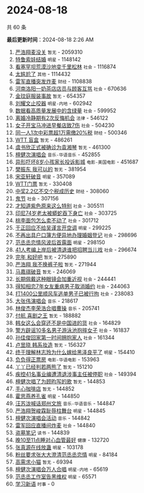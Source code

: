 # 2024-08-18

共 60 条


<!-- BEGIN -->

**最后更新时间**：2024-08-18 2:26 AM
1. [严浩翔麦没关](https://m.weibo.cn/search?containerid=100103type%3D1%26t%3D10%26q%3D%E4%B8%A5%E6%B5%A9%E7%BF%94%E9%BA%A6%E6%B2%A1%E5%85%B3&stream_entry_id=31&isnewpage=1&extparam=seat%3D1%26stream_entry_id%3D31%26q%3D%25E4%25B8%25A5%25E6%25B5%25A9%25E7%25BF%2594%25E9%25BA%25A6%25E6%25B2%25A1%25E5%2585%25B3%26dgr%3D0%26realpos%3D1%26pos%3D0%26filter_type%3Drealtimehot%26band_rank%3D1%26c_type%3D31%26cate%3D5001%26lcate%3D5001%26flag%3D16%26display_time%3D1723912082%26pre_seqid%3D172391208259800491235) `暂无` - 2059310
2. [特鲁索娃结婚](https://m.weibo.cn/search?containerid=100103type%3D1%26t%3D10%26q%3D%23%E7%89%B9%E9%B2%81%E7%B4%A2%E5%A8%83%E7%BB%93%E5%A9%9A%23&stream_entry_id=31&isnewpage=1&extparam=seat%3D1%26stream_entry_id%3D31%26q%3D%2523%25E7%2589%25B9%25E9%25B2%2581%25E7%25B4%25A2%25E5%25A8%2583%25E7%25BB%2593%25E5%25A9%259A%2523%26dgr%3D0%26realpos%3D2%26pos%3D1%26filter_type%3Drealtimehot%26band_rank%3D2%26c_type%3D31%26cate%3D5001%26lcate%3D5001%26flag%3D1%26display_time%3D1723912082%26pre_seqid%3D172391208259800491235) `明星` - 1148142
3. [看塞罕坝荒漠沙地变千里松林](https://m.weibo.cn/search?containerid=100103type%3D1%26t%3D10%26q%3D%23%E7%9C%8B%E5%A1%9E%E7%BD%95%E5%9D%9D%E8%8D%92%E6%BC%A0%E6%B2%99%E5%9C%B0%E5%8F%98%E5%8D%83%E9%87%8C%E6%9D%BE%E6%9E%97%23&stream_entry_id=31&isnewpage=1&extparam=seat%3D1%26stream_entry_id%3D31%26q%3D%2523%25E7%259C%258B%25E5%25A1%259E%25E7%25BD%2595%25E5%259D%259D%25E8%258D%2592%25E6%25BC%25A0%25E6%25B2%2599%25E5%259C%25B0%25E5%258F%2598%25E5%258D%2583%25E9%2587%258C%25E6%259D%25BE%25E6%259E%2597%2523%26dgr%3D0%26realpos%3D3%26pos%3D2%26filter_type%3Drealtimehot%26band_rank%3D3%26c_type%3D31%26cate%3D5001%26lcate%3D5001%26flag%3D0%26display_time%3D1723912082%26pre_seqid%3D172391208259800491235) `社会` - 1116874
4. [太尴尬了](https://m.weibo.cn/search?containerid=100103type%3D1%26t%3D10%26q%3D%E5%A4%AA%E5%B0%B4%E5%B0%AC%E4%BA%86&stream_entry_id=31&isnewpage=1&extparam=seat%3D1%26stream_entry_id%3D31%26q%3D%25E5%25A4%25AA%25E5%25B0%25B4%25E5%25B0%25AC%25E4%25BA%2586%26dgr%3D0%26realpos%3D4%26pos%3D3%26filter_type%3Drealtimehot%26band_rank%3D4%26c_type%3D31%26cate%3D5001%26lcate%3D5001%26flag%3D16%26display_time%3D1723912082%26pre_seqid%3D172391208259800491235) `其他` - 1114432
5. [雷军直播突发炸麦](https://m.weibo.cn/search?containerid=100103type%3D1%26t%3D10%26q%3D%23%E9%9B%B7%E5%86%9B%E7%9B%B4%E6%92%AD%E7%AA%81%E5%8F%91%E7%82%B8%E9%BA%A6%23&stream_entry_id=31&isnewpage=1&extparam=seat%3D1%26stream_entry_id%3D31%26q%3D%2523%25E9%259B%25B7%25E5%2586%259B%25E7%259B%25B4%25E6%2592%25AD%25E7%25AA%2581%25E5%258F%2591%25E7%2582%25B8%25E9%25BA%25A6%2523%26dgr%3D0%26realpos%3D5%26pos%3D4%26filter_type%3Drealtimehot%26band_rank%3D5%26c_type%3D31%26cate%3D5001%26lcate%3D5001%26flag%3D2%26display_time%3D1723912082%26pre_seqid%3D172391208259800491235) `财经` - 1108838
6. [河南洛阳一奶茶店店员与顾客互骂](https://m.weibo.cn/search?containerid=100103type%3D1%26t%3D10%26q%3D%23%E6%B2%B3%E5%8D%97%E6%B4%9B%E9%98%B3%E4%B8%80%E5%A5%B6%E8%8C%B6%E5%BA%97%E5%BA%97%E5%91%98%E4%B8%8E%E9%A1%BE%E5%AE%A2%E4%BA%92%E9%AA%82%23&stream_entry_id=31&isnewpage=1&extparam=seat%3D1%26stream_entry_id%3D31%26q%3D%2523%25E6%25B2%25B3%25E5%258D%2597%25E6%25B4%259B%25E9%2598%25B3%25E4%25B8%2580%25E5%25A5%25B6%25E8%258C%25B6%25E5%25BA%2597%25E5%25BA%2597%25E5%2591%2598%25E4%25B8%258E%25E9%25A1%25BE%25E5%25AE%25A2%25E4%25BA%2592%25E9%25AA%2582%2523%26dgr%3D0%26realpos%3D6%26pos%3D5%26filter_type%3Drealtimehot%26band_rank%3D6%26c_type%3D31%26cate%3D5001%26lcate%3D5001%26flag%3D1%26display_time%3D1723912082%26pre_seqid%3D172391208259800491235) `社会` - 670636
7. [金玟庭服装事故](https://m.weibo.cn/search?containerid=100103type%3D1%26t%3D10%26q%3D%E9%87%91%E7%8E%9F%E5%BA%AD%E6%9C%8D%E8%A3%85%E4%BA%8B%E6%95%85&stream_entry_id=31&isnewpage=1&extparam=seat%3D1%26stream_entry_id%3D31%26q%3D%25E9%2587%2591%25E7%258E%259F%25E5%25BA%25AD%25E6%259C%258D%25E8%25A3%2585%25E4%25BA%258B%25E6%2595%2585%26dgr%3D0%26realpos%3D7%26pos%3D6%26filter_type%3Drealtimehot%26band_rank%3D7%26c_type%3D31%26cate%3D5001%26lcate%3D5001%26flag%3D1%26display_time%3D1723912082%26pre_seqid%3D172391208259800491235) `暂无` - 654357
8. [刘耀文止咬器](https://m.weibo.cn/search?containerid=100103type%3D1%26t%3D10%26q%3D%23%E5%88%98%E8%80%80%E6%96%87%E6%AD%A2%E5%92%AC%E5%99%A8%23&stream_entry_id=31&isnewpage=1&extparam=seat%3D1%26stream_entry_id%3D31%26q%3D%2523%25E5%2588%2598%25E8%2580%2580%25E6%2596%2587%25E6%25AD%25A2%25E5%2592%25AC%25E5%2599%25A8%2523%26dgr%3D0%26realpos%3D8%26pos%3D7%26filter_type%3Drealtimehot%26band_rank%3D8%26c_type%3D31%26cate%3D5001%26lcate%3D5001%26flag%3D1%26display_time%3D1723912082%26pre_seqid%3D172391208259800491235) `明星-内地` - 602942
9. [数据看高质量发展中的含绿量](https://m.weibo.cn/search?containerid=100103type%3D1%26t%3D10%26q%3D%23%E6%95%B0%E6%8D%AE%E7%9C%8B%E9%AB%98%E8%B4%A8%E9%87%8F%E5%8F%91%E5%B1%95%E4%B8%AD%E7%9A%84%E5%90%AB%E7%BB%BF%E9%87%8F%23&stream_entry_id=31&isnewpage=1&extparam=seat%3D1%26stream_entry_id%3D31%26q%3D%2523%25E6%2595%25B0%25E6%258D%25AE%25E7%259C%258B%25E9%25AB%2598%25E8%25B4%25A8%25E9%2587%258F%25E5%258F%2591%25E5%25B1%2595%25E4%25B8%25AD%25E7%259A%2584%25E5%2590%25AB%25E7%25BB%25BF%25E9%2587%258F%2523%26realpos%3D3%26pos%3D2%26filter_type%3Drealtimehot%26c_type%3D31%26dgr%3D0%26cate%3D5001%26lcate%3D5001%26band_rank%3D3%26flag%3D0%26display_time%3D1723915045%26pre_seqid%3D172391504500201831468) `社会` - 599952
10. [离婚冷静期有2次反悔机会](https://m.weibo.cn/search?containerid=100103type%3D1%26t%3D10%26q%3D%23%E7%A6%BB%E5%A9%9A%E5%86%B7%E9%9D%99%E6%9C%9F%E6%9C%892%E6%AC%A1%E5%8F%8D%E6%82%94%E6%9C%BA%E4%BC%9A%23&stream_entry_id=31&isnewpage=1&extparam=seat%3D1%26stream_entry_id%3D31%26q%3D%2523%25E7%25A6%25BB%25E5%25A9%259A%25E5%2586%25B7%25E9%259D%2599%25E6%259C%259F%25E6%259C%25892%25E6%25AC%25A1%25E5%258F%258D%25E6%2582%2594%25E6%259C%25BA%25E4%25BC%259A%2523%26dgr%3D0%26realpos%3D9%26pos%3D8%26filter_type%3Drealtimehot%26band_rank%3D9%26c_type%3D31%26cate%3D5001%26lcate%3D5001%26flag%3D0%26display_time%3D1723912082%26pre_seqid%3D172391208259800491235) `法律` - 546122
11. [女子开宝马冲进早餐店致7伤](https://m.weibo.cn/search?containerid=100103type%3D1%26t%3D10%26q%3D%23%E5%A5%B3%E5%AD%90%E5%BC%80%E5%AE%9D%E9%A9%AC%E5%86%B2%E8%BF%9B%E6%97%A9%E9%A4%90%E5%BA%97%E8%87%B47%E4%BC%A4%23&stream_entry_id=31&isnewpage=1&extparam=seat%3D1%26stream_entry_id%3D31%26q%3D%2523%25E5%25A5%25B3%25E5%25AD%2590%25E5%25BC%2580%25E5%25AE%259D%25E9%25A9%25AC%25E5%2586%25B2%25E8%25BF%259B%25E6%2597%25A9%25E9%25A4%2590%25E5%25BA%2597%25E8%2587%25B47%25E4%25BC%25A4%2523%26dgr%3D0%26realpos%3D18%26pos%3D17%26filter_type%3Drealtimehot%26band_rank%3D18%26c_type%3D31%26cate%3D5001%26lcate%3D5001%26flag%3D1%26display_time%3D1723912082%26pre_seqid%3D172391208259800491235) `社会` - 504230
12. [同一人1次中彩票超1万需缴20%税](https://m.weibo.cn/search?containerid=100103type%3D1%26t%3D10%26q%3D%23%E5%90%8C%E4%B8%80%E4%BA%BA1%E6%AC%A1%E4%B8%AD%E5%BD%A9%E7%A5%A8%E8%B6%851%E4%B8%87%E9%9C%80%E7%BC%B420%25%E7%A8%8E%23&stream_entry_id=31&isnewpage=1&extparam=seat%3D1%26stream_entry_id%3D31%26q%3D%2523%25E5%2590%258C%25E4%25B8%2580%25E4%25BA%25BA1%25E6%25AC%25A1%25E4%25B8%25AD%25E5%25BD%25A9%25E7%25A5%25A8%25E8%25B6%25851%25E4%25B8%2587%25E9%259C%2580%25E7%25BC%25B420%2525%25E7%25A8%258E%2523%26dgr%3D0%26realpos%3D10%26pos%3D9%26filter_type%3Drealtimehot%26band_rank%3D10%26c_type%3D31%26cate%3D5001%26lcate%3D5001%26flag%3D1%26display_time%3D1723912082%26pre_seqid%3D172391208259800491235) `财经` - 500346
13. [WTT 盲盒](https://m.weibo.cn/search?containerid=100103type%3D1%26t%3D10%26q%3DWTT+%E7%9B%B2%E7%9B%92&stream_entry_id=31&isnewpage=1&extparam=seat%3D1%26stream_entry_id%3D31%26q%3DWTT%2520%25E7%259B%25B2%25E7%259B%2592%26dgr%3D0%26realpos%3D11%26pos%3D10%26filter_type%3Drealtimehot%26band_rank%3D11%26c_type%3D31%26cate%3D5001%26lcate%3D5001%26flag%3D1%26display_time%3D1723912082%26pre_seqid%3D172391208259800491235) `暂无` - 486261
14. [虞书欣正式被确诊为袁湘琴](https://m.weibo.cn/search?containerid=100103type%3D1%26t%3D10%26q%3D%E8%99%9E%E4%B9%A6%E6%AC%A3%E6%AD%A3%E5%BC%8F%E8%A2%AB%E7%A1%AE%E8%AF%8A%E4%B8%BA%E8%A2%81%E6%B9%98%E7%90%B4&stream_entry_id=31&isnewpage=1&extparam=seat%3D1%26stream_entry_id%3D31%26q%3D%25E8%2599%259E%25E4%25B9%25A6%25E6%25AC%25A3%25E6%25AD%25A3%25E5%25BC%258F%25E8%25A2%25AB%25E7%25A1%25AE%25E8%25AF%258A%25E4%25B8%25BA%25E8%25A2%2581%25E6%25B9%2598%25E7%2590%25B4%26dgr%3D0%26realpos%3D12%26pos%3D11%26filter_type%3Drealtimehot%26band_rank%3D12%26c_type%3D31%26cate%3D5001%26lcate%3D5001%26flag%3D2%26display_time%3D1723912082%26pre_seqid%3D172391208259800491235) `暂无` - 461300
15. [檀健次演唱会](https://m.weibo.cn/search?containerid=100103type%3D1%26t%3D10%26q%3D%E6%AA%80%E5%81%A5%E6%AC%A1%E6%BC%94%E5%94%B1%E4%BC%9A&stream_entry_id=31&isnewpage=1&extparam=seat%3D1%26stream_entry_id%3D31%26q%3D%25E6%25AA%2580%25E5%2581%25A5%25E6%25AC%25A1%25E6%25BC%2594%25E5%2594%25B1%25E4%25BC%259A%26dgr%3D0%26realpos%3D13%26pos%3D12%26filter_type%3Drealtimehot%26band_rank%3D13%26c_type%3D31%26cate%3D5001%26lcate%3D5001%26flag%3D0%26display_time%3D1723912082%26pre_seqid%3D172391208259800491235) `音乐-华语音乐` - 452855
16. [异形吓坏8岁小孩家长投诉影城](https://m.weibo.cn/search?containerid=100103type%3D1%26t%3D10%26q%3D%23%E5%BC%82%E5%BD%A2%E5%90%93%E5%9D%8F8%E5%B2%81%E5%B0%8F%E5%AD%A9%E5%AE%B6%E9%95%BF%E6%8A%95%E8%AF%89%E5%BD%B1%E5%9F%8E%23&stream_entry_id=31&isnewpage=1&extparam=seat%3D1%26stream_entry_id%3D31%26q%3D%2523%25E5%25BC%2582%25E5%25BD%25A2%25E5%2590%2593%25E5%259D%258F8%25E5%25B2%2581%25E5%25B0%258F%25E5%25AD%25A9%25E5%25AE%25B6%25E9%2595%25BF%25E6%258A%2595%25E8%25AF%2589%25E5%25BD%25B1%25E5%259F%258E%2523%26dgr%3D0%26realpos%3D14%26pos%3D13%26filter_type%3Drealtimehot%26band_rank%3D14%26c_type%3D31%26cate%3D5001%26lcate%3D5001%26flag%3D1%26display_time%3D1723912082%26pre_seqid%3D172391208259800491235) `电影-美国电影` - 451687
17. [樊振东 我可以的](https://m.weibo.cn/search?containerid=100103type%3D1%26t%3D10%26q%3D%E6%A8%8A%E6%8C%AF%E4%B8%9C+%E6%88%91%E5%8F%AF%E4%BB%A5%E7%9A%84&stream_entry_id=31&isnewpage=1&extparam=seat%3D1%26stream_entry_id%3D31%26q%3D%25E6%25A8%258A%25E6%258C%25AF%25E4%25B8%259C%2520%25E6%2588%2591%25E5%258F%25AF%25E4%25BB%25A5%25E7%259A%2584%26dgr%3D0%26realpos%3D15%26pos%3D14%26filter_type%3Drealtimehot%26band_rank%3D15%26c_type%3D31%26cate%3D5001%26lcate%3D5001%26flag%3D0%26display_time%3D1723912082%26pre_seqid%3D172391208259800491235) `暂无` - 381954
18. [宋亚轩破音](https://m.weibo.cn/search?containerid=100103type%3D1%26t%3D10%26q%3D%E5%AE%8B%E4%BA%9A%E8%BD%A9%E7%A0%B4%E9%9F%B3&stream_entry_id=31&isnewpage=1&extparam=seat%3D1%26stream_entry_id%3D31%26q%3D%25E5%25AE%258B%25E4%25BA%259A%25E8%25BD%25A9%25E7%25A0%25B4%25E9%259F%25B3%26dgr%3D0%26realpos%3D16%26pos%3D15%26filter_type%3Drealtimehot%26band_rank%3D16%26c_type%3D31%26cate%3D5001%26lcate%3D5001%26flag%3D0%26display_time%3D1723912082%26pre_seqid%3D172391208259800491235) `明星` - 357089
19. [WTT门票](https://m.weibo.cn/search?containerid=100103type%3D1%26t%3D10%26q%3DWTT%E9%97%A8%E7%A5%A8&stream_entry_id=31&isnewpage=1&extparam=seat%3D1%26stream_entry_id%3D31%26q%3DWTT%25E9%2597%25A8%25E7%25A5%25A8%26dgr%3D0%26realpos%3D17%26pos%3D16%26filter_type%3Drealtimehot%26band_rank%3D17%26c_type%3D31%26cate%3D5001%26lcate%3D5001%26flag%3D0%26display_time%3D1723912082%26pre_seqid%3D172391208259800491235) `暂无` - 330408
20. [中奖2.2亿不交个税成历史](https://m.weibo.cn/search?containerid=100103type%3D1%26t%3D10%26q%3D%23%E4%B8%AD%E5%A5%962.2%E4%BA%BF%E4%B8%8D%E4%BA%A4%E4%B8%AA%E7%A8%8E%E6%88%90%E5%8E%86%E5%8F%B2%23&stream_entry_id=31&isnewpage=1&extparam=seat%3D1%26stream_entry_id%3D31%26q%3D%2523%25E4%25B8%25AD%25E5%25A5%25962.2%25E4%25BA%25BF%25E4%25B8%258D%25E4%25BA%25A4%25E4%25B8%25AA%25E7%25A8%258E%25E6%2588%2590%25E5%258E%2586%25E5%258F%25B2%2523%26dgr%3D0%26realpos%3D19%26pos%3D18%26filter_type%3Drealtimehot%26band_rank%3D19%26c_type%3D31%26cate%3D5001%26lcate%3D5001%26flag%3D0%26display_time%3D1723912082%26pre_seqid%3D172391208259800491235) `财经` - 308060
21. [鬼节](https://m.weibo.cn/search?containerid=100103type%3D1%26t%3D10%26q%3D%E9%AC%BC%E8%8A%82&stream_entry_id=31&isnewpage=1&extparam=seat%3D1%26stream_entry_id%3D31%26q%3D%25E9%25AC%25BC%25E8%258A%2582%26dgr%3D0%26realpos%3D20%26pos%3D19%26filter_type%3Drealtimehot%26band_rank%3D20%26c_type%3D31%26cate%3D5001%26lcate%3D5001%26flag%3D0%26display_time%3D1723912082%26pre_seqid%3D172391208259800491235) `社会` - 307156
22. [才知道紫色原来这么特别](https://m.weibo.cn/search?containerid=100103type%3D1%26t%3D10%26q%3D%23%E6%89%8D%E7%9F%A5%E9%81%93%E7%B4%AB%E8%89%B2%E5%8E%9F%E6%9D%A5%E8%BF%99%E4%B9%88%E7%89%B9%E5%88%AB%23&stream_entry_id=31&isnewpage=1&extparam=seat%3D1%26stream_entry_id%3D31%26q%3D%2523%25E6%2589%258D%25E7%259F%25A5%25E9%2581%2593%25E7%25B4%25AB%25E8%2589%25B2%25E5%258E%259F%25E6%259D%25A5%25E8%25BF%2599%25E4%25B9%2588%25E7%2589%25B9%25E5%2588%25AB%2523%26dgr%3D0%26realpos%3D21%26pos%3D20%26filter_type%3Drealtimehot%26band_rank%3D21%26c_type%3D31%26cate%3D5001%26lcate%3D5001%26flag%3D1%26display_time%3D1723912082%26pre_seqid%3D172391208259800491235) `社会` - 305511
23. [印尼74岁老太被蟒蛇吞下身亡](https://m.weibo.cn/search?containerid=100103type%3D1%26t%3D10%26q%3D%23%E5%8D%B0%E5%B0%BC74%E5%B2%81%E8%80%81%E5%A4%AA%E8%A2%AB%E8%9F%92%E8%9B%87%E5%90%9E%E4%B8%8B%E8%BA%AB%E4%BA%A1%23&stream_entry_id=31&isnewpage=1&extparam=seat%3D1%26stream_entry_id%3D31%26q%3D%2523%25E5%258D%25B0%25E5%25B0%25BC74%25E5%25B2%2581%25E8%2580%2581%25E5%25A4%25AA%25E8%25A2%25AB%25E8%259F%2592%25E8%259B%2587%25E5%2590%259E%25E4%25B8%258B%25E8%25BA%25AB%25E4%25BA%25A1%2523%26dgr%3D0%26realpos%3D22%26pos%3D21%26filter_type%3Drealtimehot%26band_rank%3D22%26c_type%3D31%26cate%3D5001%26lcate%3D5001%26flag%3D0%26display_time%3D1723912082%26pre_seqid%3D172391208259800491235) `社会` - 303725
24. [桃李面包怎么卖不动了](https://m.weibo.cn/search?containerid=100103type%3D1%26t%3D10%26q%3D%23%E6%A1%83%E6%9D%8E%E9%9D%A2%E5%8C%85%E6%80%8E%E4%B9%88%E5%8D%96%E4%B8%8D%E5%8A%A8%E4%BA%86%23&stream_entry_id=31&isnewpage=1&extparam=seat%3D1%26stream_entry_id%3D31%26q%3D%2523%25E6%25A1%2583%25E6%259D%258E%25E9%259D%25A2%25E5%258C%2585%25E6%2580%258E%25E4%25B9%2588%25E5%258D%2596%25E4%25B8%258D%25E5%258A%25A8%25E4%25BA%2586%2523%26dgr%3D0%26realpos%3D23%26pos%3D22%26filter_type%3Drealtimehot%26band_rank%3D23%26c_type%3D31%26cate%3D5001%26lcate%3D5001%26flag%3D0%26display_time%3D1723912082%26pre_seqid%3D172391208259800491235) `社会` - 301712
25. [于正回应不给吴谨言开空调](https://m.weibo.cn/search?containerid=100103type%3D1%26t%3D10%26q%3D%23%E4%BA%8E%E6%AD%A3%E5%9B%9E%E5%BA%94%E4%B8%8D%E7%BB%99%E5%90%B4%E8%B0%A8%E8%A8%80%E5%BC%80%E7%A9%BA%E8%B0%83%23&stream_entry_id=31&isnewpage=1&extparam=seat%3D1%26stream_entry_id%3D31%26q%3D%2523%25E4%25BA%258E%25E6%25AD%25A3%25E5%259B%259E%25E5%25BA%2594%25E4%25B8%258D%25E7%25BB%2599%25E5%2590%25B4%25E8%25B0%25A8%25E8%25A8%2580%25E5%25BC%2580%25E7%25A9%25BA%25E8%25B0%2583%2523%26dgr%3D0%26realpos%3D24%26pos%3D23%26filter_type%3Drealtimehot%26band_rank%3D24%26c_type%3D31%26cate%3D5001%26lcate%3D5001%26flag%3D0%26display_time%3D1723912082%26pre_seqid%3D172391208259800491235) `明星` - 299225
26. [不再出具户口簿方便异地办理婚姻登记](https://m.weibo.cn/search?containerid=100103type%3D1%26t%3D10%26q%3D%23%E4%B8%8D%E5%86%8D%E5%87%BA%E5%85%B7%E6%88%B7%E5%8F%A3%E7%B0%BF%E6%96%B9%E4%BE%BF%E5%BC%82%E5%9C%B0%E5%8A%9E%E7%90%86%E5%A9%9A%E5%A7%BB%E7%99%BB%E8%AE%B0%23&stream_entry_id=31&isnewpage=1&extparam=seat%3D1%26stream_entry_id%3D31%26q%3D%2523%25E4%25B8%258D%25E5%2586%258D%25E5%2587%25BA%25E5%2585%25B7%25E6%2588%25B7%25E5%258F%25A3%25E7%25B0%25BF%25E6%2596%25B9%25E4%25BE%25BF%25E5%25BC%2582%25E5%259C%25B0%25E5%258A%259E%25E7%2590%2586%25E5%25A9%259A%25E5%25A7%25BB%25E7%2599%25BB%25E8%25AE%25B0%2523%26dgr%3D0%26realpos%3D2%26pos%3D1%26filter_type%3Drealtimehot%26band_rank%3D2%26c_type%3D31%26cate%3D5001%26lcate%3D5001%26flag%3D1%26display_time%3D1723919201%26pre_seqid%3D172391920108403452184) `社会` - 298696
27. [范丞丞恋情风波后首露面](https://m.weibo.cn/search?containerid=100103type%3D1%26t%3D10%26q%3D%23%E8%8C%83%E4%B8%9E%E4%B8%9E%E6%81%8B%E6%83%85%E9%A3%8E%E6%B3%A2%E5%90%8E%E9%A6%96%E9%9C%B2%E9%9D%A2%23&stream_entry_id=31&isnewpage=1&extparam=seat%3D1%26stream_entry_id%3D31%26q%3D%2523%25E8%258C%2583%25E4%25B8%259E%25E4%25B8%259E%25E6%2581%258B%25E6%2583%2585%25E9%25A3%258E%25E6%25B3%25A2%25E5%2590%258E%25E9%25A6%2596%25E9%259C%25B2%25E9%259D%25A2%2523%26dgr%3D0%26realpos%3D25%26pos%3D24%26filter_type%3Drealtimehot%26band_rank%3D25%26c_type%3D31%26cate%3D5001%26lcate%3D5001%26flag%3D0%26display_time%3D1723912082%26pre_seqid%3D172391208259800491235) `明星` - 298150
28. [41人考编上岸后被清退谁把招聘当儿戏](https://m.weibo.cn/search?containerid=100103type%3D1%26t%3D10%26q%3D%2341%E4%BA%BA%E8%80%83%E7%BC%96%E4%B8%8A%E5%B2%B8%E5%90%8E%E8%A2%AB%E6%B8%85%E9%80%80%E8%B0%81%E6%8A%8A%E6%8B%9B%E8%81%98%E5%BD%93%E5%84%BF%E6%88%8F%23&stream_entry_id=31&isnewpage=1&extparam=seat%3D1%26stream_entry_id%3D31%26q%3D%252341%25E4%25BA%25BA%25E8%2580%2583%25E7%25BC%2596%25E4%25B8%258A%25E5%25B2%25B8%25E5%2590%258E%25E8%25A2%25AB%25E6%25B8%2585%25E9%2580%2580%25E8%25B0%2581%25E6%258A%258A%25E6%258B%259B%25E8%2581%2598%25E5%25BD%2593%25E5%2584%25BF%25E6%2588%258F%2523%26dgr%3D0%26realpos%3D26%26pos%3D25%26filter_type%3Drealtimehot%26band_rank%3D26%26c_type%3D31%26cate%3D5001%26lcate%3D5001%26flag%3D0%26display_time%3D1723912082%26pre_seqid%3D172391208259800491235) `社会` - 296674
29. [完年 和好吧](https://m.weibo.cn/search?containerid=100103type%3D1%26t%3D10%26q%3D%E5%AE%8C%E5%B9%B4+%E5%92%8C%E5%A5%BD%E5%90%A7&stream_entry_id=31&isnewpage=1&extparam=seat%3D1%26stream_entry_id%3D31%26q%3D%25E5%25AE%258C%25E5%25B9%25B4%2520%25E5%2592%258C%25E5%25A5%25BD%25E5%2590%25A7%26dgr%3D0%26realpos%3D27%26pos%3D26%26filter_type%3Drealtimehot%26band_rank%3D27%26c_type%3D31%26cate%3D5001%26lcate%3D5001%26flag%3D0%26display_time%3D1723912082%26pre_seqid%3D172391208259800491235) `暂无` - 275890
30. [严浩翔 我不换裤子啦](https://m.weibo.cn/search?containerid=100103type%3D1%26t%3D10%26q%3D%E4%B8%A5%E6%B5%A9%E7%BF%94+%E6%88%91%E4%B8%8D%E6%8D%A2%E8%A3%A4%E5%AD%90%E5%95%A6&stream_entry_id=31&isnewpage=1&extparam=seat%3D1%26stream_entry_id%3D31%26q%3D%25E4%25B8%25A5%25E6%25B5%25A9%25E7%25BF%2594%2520%25E6%2588%2591%25E4%25B8%258D%25E6%258D%25A2%25E8%25A3%25A4%25E5%25AD%2590%25E5%2595%25A6%26dgr%3D0%26realpos%3D28%26pos%3D27%26filter_type%3Drealtimehot%26band_rank%3D28%26c_type%3D31%26cate%3D5001%26lcate%3D5001%26flag%3D0%26display_time%3D1723912082%26pre_seqid%3D172391208259800491235) `暂无` - 271944
31. [马嘉祺破音](https://m.weibo.cn/search?containerid=100103type%3D1%26t%3D10%26q%3D%23%E9%A9%AC%E5%98%89%E7%A5%BA%E7%A0%B4%E9%9F%B3%23&stream_entry_id=31&isnewpage=1&extparam=seat%3D1%26stream_entry_id%3D31%26q%3D%2523%25E9%25A9%25AC%25E5%2598%2589%25E7%25A5%25BA%25E7%25A0%25B4%25E9%259F%25B3%2523%26dgr%3D0%26realpos%3D29%26pos%3D28%26filter_type%3Drealtimehot%26band_rank%3D29%26c_type%3D31%26cate%3D5001%26lcate%3D5001%26flag%3D0%26display_time%3D1723912082%26pre_seqid%3D172391208259800491235) `暂无` - 246069
32. [长期佩戴这种眼镜会加重近视](https://m.weibo.cn/search?containerid=100103type%3D1%26t%3D10%26q%3D%23%E9%95%BF%E6%9C%9F%E4%BD%A9%E6%88%B4%E8%BF%99%E7%A7%8D%E7%9C%BC%E9%95%9C%E4%BC%9A%E5%8A%A0%E9%87%8D%E8%BF%91%E8%A7%86%23&stream_entry_id=31&isnewpage=1&extparam=seat%3D1%26stream_entry_id%3D31%26q%3D%2523%25E9%2595%25BF%25E6%259C%259F%25E4%25BD%25A9%25E6%2588%25B4%25E8%25BF%2599%25E7%25A7%258D%25E7%259C%25BC%25E9%2595%259C%25E4%25BC%259A%25E5%258A%25A0%25E9%2587%258D%25E8%25BF%2591%25E8%25A7%2586%2523%26dgr%3D0%26realpos%3D30%26pos%3D29%26filter_type%3Drealtimehot%26band_rank%3D30%26c_type%3D31%26cate%3D5001%26lcate%3D5001%26flag%3D0%26display_time%3D1723912082%26pre_seqid%3D172391208259800491235) `社会` - 244441
33. [得知相恋7年女友重病男子取消婚约](https://m.weibo.cn/search?containerid=100103type%3D1%26t%3D10%26q%3D%23%E5%BE%97%E7%9F%A5%E7%9B%B8%E6%81%8B7%E5%B9%B4%E5%A5%B3%E5%8F%8B%E9%87%8D%E7%97%85%E7%94%B7%E5%AD%90%E5%8F%96%E6%B6%88%E5%A9%9A%E7%BA%A6%23&stream_entry_id=31&isnewpage=1&extparam=seat%3D1%26stream_entry_id%3D31%26q%3D%2523%25E5%25BE%2597%25E7%259F%25A5%25E7%259B%25B8%25E6%2581%258B7%25E5%25B9%25B4%25E5%25A5%25B3%25E5%258F%258B%25E9%2587%258D%25E7%2597%2585%25E7%2594%25B7%25E5%25AD%2590%25E5%258F%2596%25E6%25B6%2588%25E5%25A9%259A%25E7%25BA%25A6%2523%26dgr%3D0%26realpos%3D31%26pos%3D30%26filter_type%3Drealtimehot%26band_rank%3D31%26c_type%3D31%26cate%3D5001%26lcate%3D5001%26flag%3D0%26display_time%3D1723912082%26pre_seqid%3D172391208259800491235) `社会` - 244063
34. [打1400公里顺风车逃单男子已被行拘](https://m.weibo.cn/search?containerid=100103type%3D1%26t%3D10%26q%3D%23%E6%89%931400%E5%85%AC%E9%87%8C%E9%A1%BA%E9%A3%8E%E8%BD%A6%E9%80%83%E5%8D%95%E7%94%B7%E5%AD%90%E5%B7%B2%E8%A2%AB%E8%A1%8C%E6%8B%98%23&stream_entry_id=31&isnewpage=1&extparam=seat%3D1%26stream_entry_id%3D31%26q%3D%2523%25E6%2589%25931400%25E5%2585%25AC%25E9%2587%258C%25E9%25A1%25BA%25E9%25A3%258E%25E8%25BD%25A6%25E9%2580%2583%25E5%258D%2595%25E7%2594%25B7%25E5%25AD%2590%25E5%25B7%25B2%25E8%25A2%25AB%25E8%25A1%258C%25E6%258B%2598%2523%26dgr%3D0%26realpos%3D32%26pos%3D31%26filter_type%3Drealtimehot%26band_rank%3D32%26c_type%3D31%26cate%3D5001%26lcate%3D5001%26flag%3D0%26display_time%3D1723912082%26pre_seqid%3D172391208259800491235) `社会` - 238083
35. [大张伟演唱会](https://m.weibo.cn/search?containerid=100103type%3D1%26t%3D10%26q%3D%E5%A4%A7%E5%BC%A0%E4%BC%9F%E6%BC%94%E5%94%B1%E4%BC%9A&stream_entry_id=31&isnewpage=1&extparam=seat%3D1%26stream_entry_id%3D31%26q%3D%25E5%25A4%25A7%25E5%25BC%25A0%25E4%25BC%259F%25E6%25BC%2594%25E5%2594%25B1%25E4%25BC%259A%26dgr%3D0%26realpos%3D33%26pos%3D32%26filter_type%3Drealtimehot%26band_rank%3D33%26c_type%3D31%26cate%3D5001%26lcate%3D5001%26flag%3D1%26display_time%3D1723912082%26pre_seqid%3D172391208259800491235) `音乐` - 218617
36. [林俊杰李荣浩合唱曹操](https://m.weibo.cn/search?containerid=100103type%3D1%26t%3D10%26q%3D%23%E6%9E%97%E4%BF%8A%E6%9D%B0%E6%9D%8E%E8%8D%A3%E6%B5%A9%E5%90%88%E5%94%B1%E6%9B%B9%E6%93%8D%23&stream_entry_id=31&isnewpage=1&extparam=seat%3D1%26stream_entry_id%3D31%26q%3D%2523%25E6%259E%2597%25E4%25BF%258A%25E6%259D%25B0%25E6%259D%258E%25E8%258D%25A3%25E6%25B5%25A9%25E5%2590%2588%25E5%2594%25B1%25E6%259B%25B9%25E6%2593%258D%2523%26dgr%3D0%26realpos%3D34%26pos%3D33%26filter_type%3Drealtimehot%26band_rank%3D34%26c_type%3D31%26cate%3D5001%26lcate%3D5001%26flag%3D0%26display_time%3D1723912082%26pre_seqid%3D172391208259800491235) `音乐` - 205741
37. [付航 喜剧之王](https://m.weibo.cn/search?containerid=100103type%3D1%26t%3D10%26q%3D%E4%BB%98%E8%88%AA+%E5%96%9C%E5%89%A7%E4%B9%8B%E7%8E%8B&stream_entry_id=31&isnewpage=1&extparam=seat%3D1%26stream_entry_id%3D31%26q%3D%25E4%25BB%2598%25E8%2588%25AA%2520%25E5%2596%259C%25E5%2589%25A7%25E4%25B9%258B%25E7%258E%258B%26dgr%3D0%26realpos%3D35%26pos%3D34%26filter_type%3Drealtimehot%26band_rank%3D35%26c_type%3D31%26cate%3D5001%26lcate%3D5001%26flag%3D0%26display_time%3D1723912082%26pre_seqid%3D172391208259800491235) `暂无` - 188882
38. [韩女这么会穿还不是中国进的货](https://m.weibo.cn/search?containerid=100103type%3D1%26t%3D10%26q%3D%23%E9%9F%A9%E5%A5%B3%E8%BF%99%E4%B9%88%E4%BC%9A%E7%A9%BF%E8%BF%98%E4%B8%8D%E6%98%AF%E4%B8%AD%E5%9B%BD%E8%BF%9B%E7%9A%84%E8%B4%A7%23&stream_entry_id=31&isnewpage=1&extparam=seat%3D1%26stream_entry_id%3D31%26q%3D%2523%25E9%259F%25A9%25E5%25A5%25B3%25E8%25BF%2599%25E4%25B9%2588%25E4%25BC%259A%25E7%25A9%25BF%25E8%25BF%2598%25E4%25B8%258D%25E6%2598%25AF%25E4%25B8%25AD%25E5%259B%25BD%25E8%25BF%259B%25E7%259A%2584%25E8%25B4%25A7%2523%26dgr%3D0%26realpos%3D36%26pos%3D35%26filter_type%3Drealtimehot%26band_rank%3D36%26c_type%3D31%26cate%3D5001%26lcate%3D5001%26flag%3D0%26display_time%3D1723912082%26pre_seqid%3D172391208259800491235) `社会` - 164829
39. [警方辟谣10多名男子游泳池抱摔女子](https://m.weibo.cn/search?containerid=100103type%3D1%26t%3D10%26q%3D%23%E8%AD%A6%E6%96%B9%E8%BE%9F%E8%B0%A310%E5%A4%9A%E5%90%8D%E7%94%B7%E5%AD%90%E6%B8%B8%E6%B3%B3%E6%B1%A0%E6%8A%B1%E6%91%94%E5%A5%B3%E5%AD%90%23&stream_entry_id=31&isnewpage=1&extparam=seat%3D1%26stream_entry_id%3D31%26q%3D%2523%25E8%25AD%25A6%25E6%2596%25B9%25E8%25BE%259F%25E8%25B0%25A310%25E5%25A4%259A%25E5%2590%258D%25E7%2594%25B7%25E5%25AD%2590%25E6%25B8%25B8%25E6%25B3%25B3%25E6%25B1%25A0%25E6%258A%25B1%25E6%2591%2594%25E5%25A5%25B3%25E5%25AD%2590%2523%26dgr%3D0%26realpos%3D37%26pos%3D36%26filter_type%3Drealtimehot%26band_rank%3D37%26c_type%3D31%26cate%3D5001%26lcate%3D5001%26flag%3D0%26display_time%3D1723912082%26pre_seqid%3D172391208259800491235) `社会` - 161837
40. [孙佳俊回家第一时间拥抱家人](https://m.weibo.cn/search?containerid=100103type%3D1%26t%3D10%26q%3D%23%E5%AD%99%E4%BD%B3%E4%BF%8A%E5%9B%9E%E5%AE%B6%E7%AC%AC%E4%B8%80%E6%97%B6%E9%97%B4%E6%8B%A5%E6%8A%B1%E5%AE%B6%E4%BA%BA%23&stream_entry_id=31&isnewpage=1&extparam=seat%3D1%26stream_entry_id%3D31%26q%3D%2523%25E5%25AD%2599%25E4%25BD%25B3%25E4%25BF%258A%25E5%259B%259E%25E5%25AE%25B6%25E7%25AC%25AC%25E4%25B8%2580%25E6%2597%25B6%25E9%2597%25B4%25E6%258B%25A5%25E6%258A%25B1%25E5%25AE%25B6%25E4%25BA%25BA%2523%26dgr%3D0%26realpos%3D10%26pos%3D9%26filter_type%3Drealtimehot%26band_rank%3D10%26c_type%3D31%26cate%3D5001%26lcate%3D5001%26flag%3D32768%26display_time%3D1723919201%26pre_seqid%3D172391920108403452184) `社会` - 161344
41. [卢昱晓 韩系妆造](https://m.weibo.cn/search?containerid=100103type%3D1%26t%3D10%26q%3D%E5%8D%A2%E6%98%B1%E6%99%93+%E9%9F%A9%E7%B3%BB%E5%A6%86%E9%80%A0&stream_entry_id=31&isnewpage=1&extparam=seat%3D1%26stream_entry_id%3D31%26q%3D%25E5%258D%25A2%25E6%2598%25B1%25E6%2599%2593%2520%25E9%259F%25A9%25E7%25B3%25BB%25E5%25A6%2586%25E9%2580%25A0%26dgr%3D0%26realpos%3D38%26pos%3D37%26filter_type%3Drealtimehot%26band_rank%3D38%26c_type%3D31%26cate%3D5001%26lcate%3D5001%26flag%3D0%26display_time%3D1723912082%26pre_seqid%3D172391208259800491235) `暂无` - 156327
42. [终于理解林志玲为什么嫁给黑泽良平了](https://m.weibo.cn/search?containerid=100103type%3D1%26t%3D10%26q%3D%E7%BB%88%E4%BA%8E%E7%90%86%E8%A7%A3%E6%9E%97%E5%BF%97%E7%8E%B2%E4%B8%BA%E4%BB%80%E4%B9%88%E5%AB%81%E7%BB%99%E9%BB%91%E6%B3%BD%E8%89%AF%E5%B9%B3%E4%BA%86&stream_entry_id=31&isnewpage=1&extparam=seat%3D1%26stream_entry_id%3D31%26q%3D%25E7%25BB%2588%25E4%25BA%258E%25E7%2590%2586%25E8%25A7%25A3%25E6%259E%2597%25E5%25BF%2597%25E7%258E%25B2%25E4%25B8%25BA%25E4%25BB%2580%25E4%25B9%2588%25E5%25AB%2581%25E7%25BB%2599%25E9%25BB%2591%25E6%25B3%25BD%25E8%2589%25AF%25E5%25B9%25B3%25E4%25BA%2586%26dgr%3D0%26realpos%3D39%26pos%3D38%26filter_type%3Drealtimehot%26band_rank%3D39%26c_type%3D31%26cate%3D5001%26lcate%3D5001%26flag%3D0%26display_time%3D1723912082%26pre_seqid%3D172391208259800491235) `明星` - 154410
43. [负负得正票房](https://m.weibo.cn/search?containerid=100103type%3D1%26t%3D10%26q%3D%E8%B4%9F%E8%B4%9F%E5%BE%97%E6%AD%A3%E7%A5%A8%E6%88%BF&stream_entry_id=31&isnewpage=1&extparam=seat%3D1%26stream_entry_id%3D31%26q%3D%25E8%25B4%259F%25E8%25B4%259F%25E5%25BE%2597%25E6%25AD%25A3%25E7%25A5%25A8%25E6%2588%25BF%26dgr%3D0%26realpos%3D40%26pos%3D39%26filter_type%3Drealtimehot%26band_rank%3D40%26c_type%3D31%26cate%3D5001%26lcate%3D5001%26flag%3D0%26display_time%3D1723912082%26pre_seqid%3D172391208259800491235) `电影-华语电影` - 153963
44. [丫丫已经判若两熊了](https://m.weibo.cn/search?containerid=100103type%3D1%26t%3D10%26q%3D%E4%B8%AB%E4%B8%AB%E5%B7%B2%E7%BB%8F%E5%88%A4%E8%8B%A5%E4%B8%A4%E7%86%8A%E4%BA%86&stream_entry_id=31&isnewpage=1&extparam=seat%3D1%26stream_entry_id%3D31%26q%3D%25E4%25B8%25AB%25E4%25B8%25AB%25E5%25B7%25B2%25E7%25BB%258F%25E5%2588%25A4%25E8%258B%25A5%25E4%25B8%25A4%25E7%2586%258A%25E4%25BA%2586%26dgr%3D0%26realpos%3D41%26pos%3D40%26filter_type%3Drealtimehot%26band_rank%3D41%26c_type%3D31%26cate%3D5001%26lcate%3D5001%26flag%3D0%26display_time%3D1723912082%26pre_seqid%3D172391208259800491235) `暂无` - 151210
45. [疾控41名事业编遭清退涉事主任被停职](https://m.weibo.cn/search?containerid=100103type%3D1%26t%3D10%26q%3D%23%E7%96%BE%E6%8E%A741%E5%90%8D%E4%BA%8B%E4%B8%9A%E7%BC%96%E9%81%AD%E6%B8%85%E9%80%80%E6%B6%89%E4%BA%8B%E4%B8%BB%E4%BB%BB%E8%A2%AB%E5%81%9C%E8%81%8C%23&stream_entry_id=31&isnewpage=1&extparam=seat%3D1%26stream_entry_id%3D31%26q%3D%2523%25E7%2596%25BE%25E6%258E%25A741%25E5%2590%258D%25E4%25BA%258B%25E4%25B8%259A%25E7%25BC%2596%25E9%2581%25AD%25E6%25B8%2585%25E9%2580%2580%25E6%25B6%2589%25E4%25BA%258B%25E4%25B8%25BB%25E4%25BB%25BB%25E8%25A2%25AB%25E5%2581%259C%25E8%2581%258C%2523%26dgr%3D0%26realpos%3D42%26pos%3D41%26filter_type%3Drealtimehot%26band_rank%3D42%26c_type%3D31%26cate%3D5001%26lcate%3D5001%26flag%3D0%26display_time%3D1723912082%26pre_seqid%3D172391208259800491235) `社会` - 149394
46. [檀健次唱了为顾昀写的歌](https://m.weibo.cn/search?containerid=100103type%3D1%26t%3D10%26q%3D%E6%AA%80%E5%81%A5%E6%AC%A1%E5%94%B1%E4%BA%86%E4%B8%BA%E9%A1%BE%E6%98%80%E5%86%99%E7%9A%84%E6%AD%8C&stream_entry_id=31&isnewpage=1&extparam=seat%3D1%26stream_entry_id%3D31%26q%3D%25E6%25AA%2580%25E5%2581%25A5%25E6%25AC%25A1%25E5%2594%25B1%25E4%25BA%2586%25E4%25B8%25BA%25E9%25A1%25BE%25E6%2598%2580%25E5%2586%2599%25E7%259A%2584%25E6%25AD%258C%26dgr%3D0%26realpos%3D43%26pos%3D42%26filter_type%3Drealtimehot%26band_rank%3D43%26c_type%3D31%26cate%3D5001%26lcate%3D5001%26flag%3D1%26display_time%3D1723912082%26pre_seqid%3D172391208259800491235) `暂无` - 144853
47. [手心咖啡店](https://m.weibo.cn/search?containerid=100103type%3D1%26t%3D10%26q%3D%E6%89%8B%E5%BF%83%E5%92%96%E5%95%A1%E5%BA%97&stream_entry_id=31&isnewpage=1&extparam=seat%3D1%26stream_entry_id%3D31%26q%3D%25E6%2589%258B%25E5%25BF%2583%25E5%2592%2596%25E5%2595%25A1%25E5%25BA%2597%26dgr%3D0%26adid%3D250647%26pos%3D43%26filter_type%3Drealtimehot%26band_rank%3D44%26c_type%3D31%26cate%3D5001%26realpos%3D44%26lcate%3D5001%26flag%3D0%26display_time%3D1723912082%26pre_seqid%3D172391208259800491235) `暂无` - 144852
48. [霍思燕养孔雀](https://m.weibo.cn/search?containerid=100103type%3D1%26t%3D10%26q%3D%23%E9%9C%8D%E6%80%9D%E7%87%95%E5%85%BB%E5%AD%94%E9%9B%80%23&stream_entry_id=31&isnewpage=1&extparam=seat%3D1%26stream_entry_id%3D31%26q%3D%2523%25E9%259C%258D%25E6%2580%259D%25E7%2587%2595%25E5%2585%25BB%25E5%25AD%2594%25E9%259B%2580%2523%26dgr%3D0%26realpos%3D45%26pos%3D44%26filter_type%3Drealtimehot%26band_rank%3D45%26c_type%3D31%26cate%3D5001%26lcate%3D5001%26flag%3D0%26display_time%3D1723912082%26pre_seqid%3D172391208259800491235) `明星` - 144850
49. [汪苏泷喊话郑州文旅](https://m.weibo.cn/search?containerid=100103type%3D1%26t%3D10%26q%3D%23%E6%B1%AA%E8%8B%8F%E6%B3%B7%E5%96%8A%E8%AF%9D%E9%83%91%E5%B7%9E%E6%96%87%E6%97%85%23&stream_entry_id=31&isnewpage=1&extparam=seat%3D1%26stream_entry_id%3D31%26q%3D%2523%25E6%25B1%25AA%25E8%258B%258F%25E6%25B3%25B7%25E5%2596%258A%25E8%25AF%259D%25E9%2583%2591%25E5%25B7%259E%25E6%2596%2587%25E6%2597%2585%2523%26dgr%3D0%26realpos%3D46%26pos%3D45%26filter_type%3Drealtimehot%26band_rank%3D46%26c_type%3D31%26cate%3D5001%26lcate%3D5001%26flag%3D1%26display_time%3D1723912082%26pre_seqid%3D172391208259800491235) `音乐-华语音乐` - 144847
50. [严浩翔贺峻霖耻辱柱舞台](https://m.weibo.cn/search?containerid=100103type%3D1%26t%3D10%26q%3D%23%E4%B8%A5%E6%B5%A9%E7%BF%94%E8%B4%BA%E5%B3%BB%E9%9C%96%E8%80%BB%E8%BE%B1%E6%9F%B1%E8%88%9E%E5%8F%B0%23&stream_entry_id=31&isnewpage=1&extparam=seat%3D1%26stream_entry_id%3D31%26q%3D%2523%25E4%25B8%25A5%25E6%25B5%25A9%25E7%25BF%2594%25E8%25B4%25BA%25E5%25B3%25BB%25E9%259C%2596%25E8%2580%25BB%25E8%25BE%25B1%25E6%259F%25B1%25E8%2588%259E%25E5%258F%25B0%2523%26dgr%3D0%26realpos%3D47%26pos%3D46%26filter_type%3Drealtimehot%26band_rank%3D47%26c_type%3D31%26cate%3D5001%26lcate%3D5001%26flag%3D0%26display_time%3D1723912082%26pre_seqid%3D172391208259800491235) `明星` - 144845
51. [檀健次演唱会活动](https://m.weibo.cn/search?containerid=100103type%3D1%26t%3D10%26q%3D%23%E6%AA%80%E5%81%A5%E6%AC%A1%E6%BC%94%E5%94%B1%E4%BC%9A%E6%B4%BB%E5%8A%A8%23&stream_entry_id=31&isnewpage=1&extparam=seat%3D1%26stream_entry_id%3D31%26q%3D%2523%25E6%25AA%2580%25E5%2581%25A5%25E6%25AC%25A1%25E6%25BC%2594%25E5%2594%25B1%25E4%25BC%259A%25E6%25B4%25BB%25E5%258A%25A8%2523%26dgr%3D0%26realpos%3D48%26pos%3D47%26filter_type%3Drealtimehot%26band_rank%3D48%26c_type%3D31%26cate%3D5001%26lcate%3D5001%26flag%3D0%26display_time%3D1723912082%26pre_seqid%3D172391208259800491235) `音乐` - 144842
52. [雷军回应直播间炸麦](https://m.weibo.cn/search?containerid=100103type%3D1%26t%3D10%26q%3D%23%E9%9B%B7%E5%86%9B%E5%9B%9E%E5%BA%94%E7%9B%B4%E6%92%AD%E9%97%B4%E7%82%B8%E9%BA%A6%23&stream_entry_id=31&isnewpage=1&extparam=seat%3D1%26stream_entry_id%3D31%26q%3D%2523%25E9%259B%25B7%25E5%2586%259B%25E5%259B%259E%25E5%25BA%2594%25E7%259B%25B4%25E6%2592%25AD%25E9%2597%25B4%25E7%2582%25B8%25E9%25BA%25A6%2523%26dgr%3D0%26realpos%3D49%26pos%3D48%26filter_type%3Drealtimehot%26band_rank%3D49%26c_type%3D31%26cate%3D5001%26lcate%3D5001%26flag%3D1%26display_time%3D1723912082%26pre_seqid%3D172391208259800491235) `社会` - 144840
53. [盗墓笔记](https://m.weibo.cn/search?containerid=100103type%3D1%26t%3D10%26q%3D%23%E7%9B%97%E5%A2%93%E7%AC%94%E8%AE%B0%23&stream_entry_id=31&isnewpage=1&extparam=seat%3D1%26stream_entry_id%3D31%26q%3D%2523%25E7%259B%2597%25E5%25A2%2593%25E7%25AC%2594%25E8%25AE%25B0%2523%26dgr%3D0%26realpos%3D50%26pos%3D49%26filter_type%3Drealtimehot%26band_rank%3D50%26c_type%3D31%26cate%3D5001%26lcate%3D5001%26flag%3D1%26display_time%3D1723912082%26pre_seqid%3D172391208259800491235) `读书` - 144839
54. [晚10至11点睡对心血管最好](https://m.weibo.cn/search?containerid=100103type%3D1%26t%3D10%26q%3D%23%E6%99%9A10%E8%87%B311%E7%82%B9%E7%9D%A1%E5%AF%B9%E5%BF%83%E8%A1%80%E7%AE%A1%E6%9C%80%E5%A5%BD%23&stream_entry_id=31&isnewpage=1&extparam=seat%3D1%26stream_entry_id%3D31%26q%3D%2523%25E6%2599%259A10%25E8%2587%25B311%25E7%2582%25B9%25E7%259D%25A1%25E5%25AF%25B9%25E5%25BF%2583%25E8%25A1%2580%25E7%25AE%25A1%25E6%259C%2580%25E5%25A5%25BD%2523%26realpos%3D32%26pos%3D31%26filter_type%3Drealtimehot%26c_type%3D31%26dgr%3D0%26cate%3D5001%26lcate%3D5001%26band_rank%3D32%26flag%3D1%26display_time%3D1723915045%26pre_seqid%3D172391504500201831468) `健康` - 132720
55. [张真源在线放蛊](https://m.weibo.cn/search?containerid=100103type%3D1%26t%3D10%26q%3D%23%E5%BC%A0%E7%9C%9F%E6%BA%90%E5%9C%A8%E7%BA%BF%E6%94%BE%E8%9B%8A%23&stream_entry_id=31&isnewpage=1&extparam=seat%3D1%26stream_entry_id%3D31%26q%3D%2523%25E5%25BC%25A0%25E7%259C%259F%25E6%25BA%2590%25E5%259C%25A8%25E7%25BA%25BF%25E6%2594%25BE%25E8%259B%258A%2523%26realpos%3D40%26pos%3D39%26filter_type%3Drealtimehot%26c_type%3D31%26dgr%3D0%26cate%3D5001%26lcate%3D5001%26band_rank%3D40%26flag%3D1%26display_time%3D1723915045%26pre_seqid%3D172391504500201831468) `明星` - 103178
56. [粉丝要求张大大澄清范丞丞恋情](https://m.weibo.cn/search?containerid=100103type%3D1%26t%3D10%26q%3D%23%E7%B2%89%E4%B8%9D%E8%A6%81%E6%B1%82%E5%BC%A0%E5%A4%A7%E5%A4%A7%E6%BE%84%E6%B8%85%E8%8C%83%E4%B8%9E%E4%B8%9E%E6%81%8B%E6%83%85%23&stream_entry_id=31&isnewpage=1&extparam=seat%3D1%26stream_entry_id%3D31%26q%3D%2523%25E7%25B2%2589%25E4%25B8%259D%25E8%25A6%2581%25E6%25B1%2582%25E5%25BC%25A0%25E5%25A4%25A7%25E5%25A4%25A7%25E6%25BE%2584%25E6%25B8%2585%25E8%258C%2583%25E4%25B8%259E%25E4%25B8%259E%25E6%2581%258B%25E6%2583%2585%2523%26dgr%3D0%26realpos%3D27%26pos%3D26%26filter_type%3Drealtimehot%26band_rank%3D27%26c_type%3D31%26cate%3D5001%26lcate%3D5001%26flag%3D1%26display_time%3D1723919201%26pre_seqid%3D172391920108403452184) `明星` - 84184
57. [高需求小猫](https://m.weibo.cn/search?containerid=100103type%3D1%26t%3D10%26q%3D%E9%AB%98%E9%9C%80%E6%B1%82%E5%B0%8F%E7%8C%AB&stream_entry_id=31&isnewpage=1&extparam=seat%3D1%26stream_entry_id%3D31%26q%3D%25E9%25AB%2598%25E9%259C%2580%25E6%25B1%2582%25E5%25B0%258F%25E7%258C%25AB%26dgr%3D0%26realpos%3D31%26pos%3D30%26filter_type%3Drealtimehot%26band_rank%3D31%26c_type%3D31%26cate%3D5001%26lcate%3D5001%26flag%3D1%26display_time%3D1723919201%26pre_seqid%3D172391920108403452184) `暂无` - 69394
58. [檀健次演唱会万人合唱](https://m.weibo.cn/search?containerid=100103type%3D1%26t%3D10%26q%3D%23%E6%AA%80%E5%81%A5%E6%AC%A1%E6%BC%94%E5%94%B1%E4%BC%9A%E4%B8%87%E4%BA%BA%E5%90%88%E5%94%B1%23&stream_entry_id=31&isnewpage=1&extparam=seat%3D1%26stream_entry_id%3D31%26q%3D%2523%25E6%25AA%2580%25E5%2581%25A5%25E6%25AC%25A1%25E6%25BC%2594%25E5%2594%25B1%25E4%25BC%259A%25E4%25B8%2587%25E4%25BA%25BA%25E5%2590%2588%25E5%2594%25B1%2523%26dgr%3D0%26realpos%3D40%26pos%3D39%26filter_type%3Drealtimehot%26band_rank%3D40%26c_type%3D31%26cate%3D5001%26lcate%3D5001%26flag%3D1%26display_time%3D1723919201%26pre_seqid%3D172391920108403452184) `明星-内地` - 65619
59. [范丞丞工作室告黑维权](https://m.weibo.cn/search?containerid=100103type%3D1%26t%3D10%26q%3D%23%E8%8C%83%E4%B8%9E%E4%B8%9E%E5%B7%A5%E4%BD%9C%E5%AE%A4%E5%91%8A%E9%BB%91%E7%BB%B4%E6%9D%83%23&stream_entry_id=31&isnewpage=1&extparam=seat%3D1%26stream_entry_id%3D31%26q%3D%2523%25E8%258C%2583%25E4%25B8%259E%25E4%25B8%259E%25E5%25B7%25A5%25E4%25BD%259C%25E5%25AE%25A4%25E5%2591%258A%25E9%25BB%2591%25E7%25BB%25B4%25E6%259D%2583%2523%26dgr%3D0%26realpos%3D46%26pos%3D45%26filter_type%3Drealtimehot%26band_rank%3D46%26c_type%3D31%26cate%3D5001%26lcate%3D5001%26flag%3D0%26display_time%3D1723919201%26pre_seqid%3D172391920108403452184) `明星` - 65571
60. [学习新语](https://m.weibo.cn/search?containerid=100103type%3D1%26t%3D10%26q%3D%23%E5%AD%A6%E4%B9%A0%E6%96%B0%E8%AF%AD%23&stream_entry_id=51&isnewpage=1&extparam=seat%3D1%26stream_entry_id%3D51%26c_type%3D51%26dgr%3D0%26cate%3D10103%26q%3D%2523%25E5%25AD%25A6%25E4%25B9%25A0%25E6%2596%25B0%25E8%25AF%25AD%2523%26pos%3D0%26filter_type%3Drealtimehot%26display_time%3D1723912082%26pre_seqid%3D172391208259800491235) `时事` - 0

<!-- END -->

